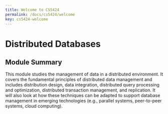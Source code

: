 ```yaml
---
title: Welcome to CS5424
permalink: /docs/cs5424/welcome
key: cs5424-welcome
---
```


# Distributed Databases

## Module Summary

This module studies the management of data in a distributed environment. It covers the fundamental principles of distributed data management and includes distribution design, data integration, distributed query processing and optimization, distributed transaction management, and replication. It will also look at how these techniques can be adapted to support database management in emerging technologies (e.g., parallel systems, peer-to-peer systems, cloud computing).


